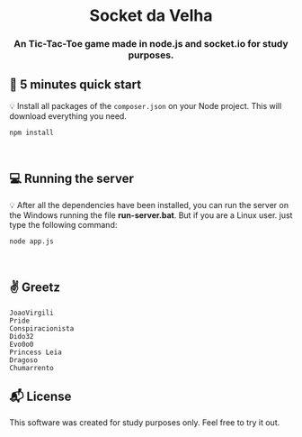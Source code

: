 

<h1 align="center">
  Socket da Velha
</h1>

<h3 align="center">
    An Tic-Tac-Toe game made in node.js and socket.io for study purposes.
</h3> 

## :rocket: 5 minutes quick start

:bulb: Install all packages of the `composer.json` on your Node project. This will download everything you need.

```
npm install
```
<br>

## :computer: Running the server

:bulb: After all the dependencies have been installed, you can run the server on the Windows running the file <strong>run-server.bat</strong>. But if you are a Linux user. just type the following command:
```
node app.js
```

<br>

## :v: Greetz 

```
JoaoVirgili
Pride
Conspiracionista
Dido32
Evo0o0
Princess Leia
Dragoso
Chumarrento
```



## :mailbox_with_mail: License 

This software was created for study purposes only. Feel free to try it out.



